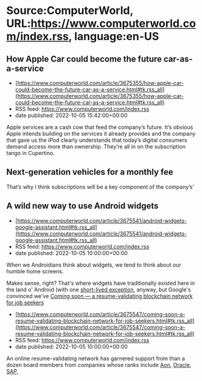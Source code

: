 # Source:ComputerWorld, URL:https://www.computerworld.com/index.rss, language:en-US

## How Apple Car could become the future car-as-a-service
 - [https://www.computerworld.com/article/3675355/how-apple-car-could-become-the-future-car-as-a-service.html#tk.rss_all](https://www.computerworld.com/article/3675355/how-apple-car-could-become-the-future-car-as-a-service.html#tk.rss_all)
 - RSS feed: https://www.computerworld.com/index.rss
 - date published: 2022-10-05 15:42:00+00:00

<article>
	<section class="page">
<p>Apple services are a cash cow that feed the company’s future. It’s obvious Apple intends building on the services it already provides and the company that gave us the iPod clearly understands that today’s digital consumers demand access more than ownership. They’re all in on the subscription tango in Cupertino.</p><h2><strong>Next-generation vehicles for a monthly fee</strong></h2>
<p>That’s why I think subscriptions will be a key component of the company’s’ 

## A wild new way to use Android widgets
 - [https://www.computerworld.com/article/3675541/android-widgets-google-assistant.html#tk.rss_all](https://www.computerworld.com/article/3675541/android-widgets-google-assistant.html#tk.rss_all)
 - RSS feed: https://www.computerworld.com/index.rss
 - date published: 2022-10-05 10:00:00+00:00

<article>
	<section class="page">
<p>When we Androidians think about widgets, we tend to think about our humble home screens.</p><p>Makes sense, right? That's where widgets have traditionally existed here in the land o' Android (with one <a href="https://www.computerworld.com/article/2473521/android-4-2-lock-screen-widgets--hands-on-impressions-and-gallery.html">short-lived exception</a>, anyway, but Google's convinced we've <a href="https://www.computerworld.com/article/3082024/google-android-c

## Coming soon — a resume-validating blockchain network for job seekers
 - [https://www.computerworld.com/article/3675547/coming-soon-a-resume-validating-blockchain-network-for-job-seekers.html#tk.rss_all](https://www.computerworld.com/article/3675547/coming-soon-a-resume-validating-blockchain-network-for-job-seekers.html#tk.rss_all)
 - RSS feed: https://www.computerworld.com/index.rss
 - date published: 2022-10-05 10:00:00+00:00

<article>
	<section class="page">
<p>An online resume-validating network has garnered support from than a dozen board members from companies whose ranks include <a href="https://assessment.aon.com/en-us/" rel="nofollow noopener" target="_blank">Aon</a>, <a href="https://www.oracle.com/human-capital-management/" rel="nofollow noopener" target="_blank">Oracle</a>, <a href="https://www.sap.com/products/hcm.html?src=sfsf" rel="nofollow noopener" target="_blank">SAP</a>, <a href="https://www.ukg.com/

